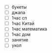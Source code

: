 - [ ] букеты
- [ ] джапа
- [ ] 1час сп
- [ ] 1час Китай
- [ ] 1час математика
- [ ] 1час дом
- [ ] занятие
- [ ] укол